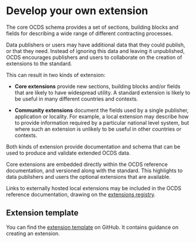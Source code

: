# Develop your own extension

The core OCDS schema provides a set of sections, building blocks and fields for describing a wide range of different contracting processes. 

Data publishers or users may have additional data that they could publish, or that they need. Instead of ignoring this data and leaving it unpublished, OCDS encourages publishers and users to collaborate on the creation of extensions to the standard.

This can result in two kinds of extension:

* **Core extensions** provide new sections, building blocks and/or fields that are likely to have widespread utility. A standard extension is likely to be useful in many different countries and contexts. 

* **Community extensions** document the fields used by a single publisher, application or locality. For example, a local extension may describe how to provide information required by a particular national level system, but where such an extension is unlikely to be useful in other countries or contexts. 

Both kinds of extension provide documentation and schema that can be used to produce and validate extended OCDS data. 

Core extensions are embedded directly within the OCDS reference documentation, and versioned along with the standard. This highlights to data publishers and users the optional extensions that are available. 

Links to externally hosted local extensions may be included in the OCDS reference documentation, drawing on the [extensions registry](https://github.com/open-contracting/extension_registry). 

## Extension template

You can find the [extension template](https://github.com/open-contracting/standard_extension_template) on GitHub. It contains guidance on creating an extension.

